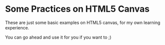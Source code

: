 Some Practices on HTML5 Canvas
=========

These are just some basic examples on HTML5 canvas, for my own learning experience.

You can go ahead and use it for you if you want to ;)
